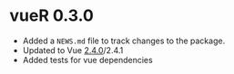 # vueR 0.3.0

* Added a `NEWS.md` file to track changes to the package.
* Updated to Vue [2.4.0](https://github.com/vuejs/vue/releases/tag/v2.4.0)/2.4.1
* Added tests for vue dependencies

